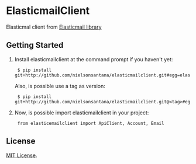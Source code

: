 # ElasticmailClient

Elasticmal client from [Elasticmail library](http://api.elasticemail.com/public/client/python)

## Getting Started

1. Install elasticmailclient at the command prompt if you haven't yet:

        $ pip install git+http://github.com/nielsonsantana/elasticmailclient.git#egg=elasticmailclient

    Also, is possible use a tag as version:

        $ pip install git+http://github.com/nielsonsantana/elasticmailclient.git@<tag>#egg=elasticmailclient

2. Now, is possible import elasticmailclient in your project:

		from elasticemailclient import ApiClient, Account, Email


## License

[MIT License](https://opensource.org/licenses/MIT).
